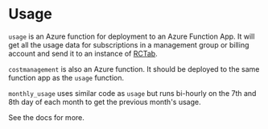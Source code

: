 # Usage

`usage` is an Azure function for deployment to an Azure Function App.
It will get all the usage data for subscriptions in a management group or billing account and send it to an instance of [RCTab](https://github.com/alan-turing-institute/rctab-api).

`costmanagement` is also an Azure function. It should be deployed to the same function app as the `usage` function.

`monthly_usage` uses similar code as `usage` but runs bi-hourly on the 7th and 8th day of each month to get the previous month's usage.

See the docs for more.
